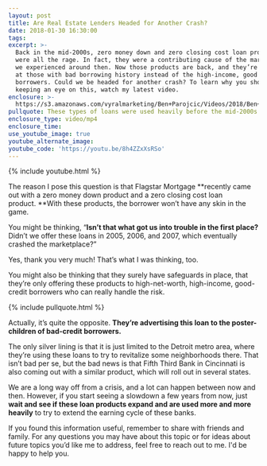 ```yaml
---
layout: post
title: Are Real Estate Lenders Headed for Another Crash?
date: 2018-01-30 16:30:00
tags:
excerpt: >-
  Back in the mid-2000s, zero money down and zero closing cost loan products
  were all the rage. In fact, they were a contributing cause of the market crash
  we experienced around then. Now those products are back, and they’re targeted
  at those with bad borrowing history instead of the high-income, good credit
  borrowers. Could we be headed for another crash? To learn why you should be
  keeping an eye on this, watch my latest video.
enclosure: >-
  https://s3.amazonaws.com/vyralmarketing/Ben+Parojcic/Videos/2018/Ben+Parojcic+Remax+%257C+Are+Real+Estate+Lenders+Headed+for+Another+Crash%253F.mp4
pullquote: These types of loans were used heavily before the mid-2000s market crash.
enclosure_type: video/mp4
enclosure_time:
use_youtube_image: true
youtube_alternate_image:
youtube_code: 'https://youtu.be/8h4ZZxXsRSo'
---
```



{% include youtube.html %}

The reason I pose this question is that Flagstar Mortgage **recently came out with a zero money down product and a zero closing cost loan product.&nbsp;**With these products, the borrower won’t have any skin in the game.

You might be thinking, “**Isn’t that what got us into trouble in the first place?** Didn’t we offer these loans in 2005, 2006, and 2007, which eventually crashed the marketplace?”

Yes, thank you very much! That’s what I was thinking, too.

You might also be thinking that they surely have safeguards in place, that they’re only offering these products to high-net-worth, high-income, good-credit borrowers who can really handle the risk.

{% include pullquote.html %}

Actually, it’s quite the opposite. **They’re advertising this loan to the poster-children of bad-credit borrowers.**

The only silver lining is that it is just limited to the Detroit metro area, where they’re using these loans to try to revitalize some neighborhoods there. That isn’t bad per se, but the bad news is that Fifth Third Bank in Cincinnati is also coming out with a similar product, which will roll out in several states.

We are a long way off from a crisis, and a lot can happen between now and then. However, if you start seeing a slowdown a few years from now, just **wait and see if these loan products expand and are used more and more heavily** to try to extend the earning cycle of these banks.

If you found this information useful, remember to share with friends and family. For any questions you may have about this topic or for ideas about future topics you’d like me to address, feel free to reach out to me. I'd be happy to help you.